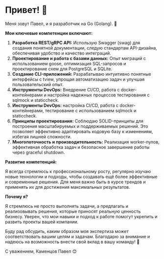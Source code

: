 # Привет! 👋

Меня зовут Павел, и я разработчик на Go (Golang). 🐹

**Мои ключевые компетенции включают:**
1) **Разработка REST/gRPC API:** Использую Swagger (swag) для создания понятной документации, следую стандартам API-дизайна, обеспечивая удобство и качество интеграций.
2) **Проектирование и работа с базами данных:** Опыт миграций с использованием goose, оптимизация SQL-запросов и проектирование схем для PostgreSQL и SQLite.
3) **Создание CLI-приложений:** Разрабатываю интуитивно понятные интерфейсы с tview, упрощая автоматизацию задач и улучшая пользовательский опыт.
4) **Инструменты DevOps:** Внедрение CI/CD, работа с docker-контейнерами и настройка надежных процессов тестирования с sqlmock и staticcheck.
5) **Инструменты DevOps:** настройка CI/CD, работа с docker-контейнерами, тестирование с использованием sqlmock и staticcheck.
6) **Принципы проектирования:** Соблюдаю SOLID-принципы для построения масштабируемых и поддерживаемых решений. Это позволяет эффективно адаптировать кодовую базу к изменениям, избегая лишней сложности.
7) **Многопоточность и производительность:** Реализация worker-пулов, эффективная обработка задач и безопасное завершение работы через graceful shutdown.

**Развитие компетенций:**

Я всегда стремлюсь к профессиональному росту, регулярно изучаю новые технологии и подходы, чтобы создавать ещё более эффективные и современные решения. Для меня важно быть в курсе трендов и применять их для достижения максимальных результатов.

**Почему я?**

Я стремлюсь не просто выполнять задачи, а предлагать и реализовывать решения, которые приносят реальную ценность бизнесу. Уверен, что мои навыки и подход к работе помогут укрепить и развить проекты вашей компании.

Буду рад обсудить, каким образом моя экспертиза может соответствовать вашим целям и задачам. Благодарю за внимание и надеюсь на возможность внести свой вклад в вашу команду! 🌟

С уважением,
Каменцов Павел 😊
